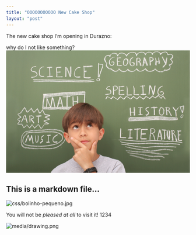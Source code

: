 ```yaml
---
title: "OOOOOOOOOOO New Cake Shop"
layout: "post"
---
```

The new cake shop I’m opening in Durazno:

why do I not  like something?![](/about/phpWbgFf4.jpg "about/phpWbgFf4.jpg")

## This is a markdown file…

![](/css/bolinho-pequeno.jpg "css/bolinho-pequeno.jpg")

You will not be *pleased at all* to visit it! 1234

![](/media/drawing.png "media/drawing.png")